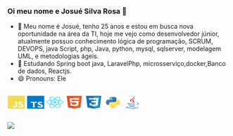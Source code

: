 ### Oi meu nome e Josué Silva Rosa 👋

- 🔭 Meu nome é Josué, tenho 25 anos e estou em busca nova oportunidade na área da TI, hoje me vejo como desenvolvedor júnior, atualmente possuo conhecimento lógica de programação, SCRUM, DEVOPS, java Script, php, Java, python, mysql, sqlserver, modelagem UML, e metodologias ágeis.
- 🌱 Estudando Spring boot java, LaravelPhp, microsserviço,docker,Banco de dados, Reactjs.
- 😄 Pronouns: Ele



</div>
<div style="display: inline_block"><br>
  <img align="center" alt="Josue-Js" height="30" width="40" src="https://raw.githubusercontent.com/devicons/devicon/master/icons/javascript/javascript-plain.svg">
  <img align="center" alt="Josue-Ts" height="30" width="40" src="https://raw.githubusercontent.com/devicons/devicon/master/icons/typescript/typescript-plain.svg">
  <img align="center" alt="Josue-React" height="30" width="40" src="https://raw.githubusercontent.com/devicons/devicon/master/icons/react/react-original.svg">
  <img align="center" alt="Josue-HTML" height="30" width="40" src="https://raw.githubusercontent.com/devicons/devicon/master/icons/html5/html5-original.svg">
  <img align="center" alt="Josue-CSS" height="30" width="40" src="https://raw.githubusercontent.com/devicons/devicon/master/icons/css3/css3-original.svg">
  <img align="center" alt="Josue-Python" height="30" width="40" src="https://raw.githubusercontent.com/devicons/devicon/master/icons/python/python-original.svg">
  <img align="center" alt="Josue-java" height="30" width="40" src="https://raw.githubusercontent.com/devicons/devicon/master/icons/java/java-original.svg">

 
  
  ##
  
  <div>
  <a href="https://www.linkedin.com/in/josue-silva-b26a26163" target="_blank"><img src="https://img.shields.io/badge/-LinkedIn-%230077B5?style=for-the-badge&logo=linkedin&logoColor=white" target="_blank"></a> 
    
  </div>
  
  
